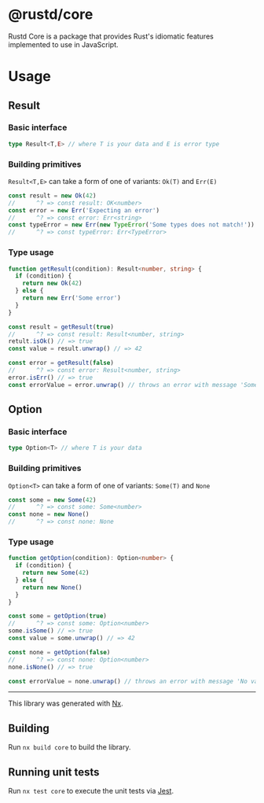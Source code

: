 # @rustd/core

Rustd Core is a package that provides Rust's idiomatic features implemented to use in JavaScript.

# Usage

## Result

### Basic interface

```typescript
type Result<T,E> // where T is your data and E is error type
```

### Building primitives

`Result<T,E>` can take a form of one of variants: `Ok(T)` and `Err(E)`

```typescript
const result = new Ok(42)
//      ^? => const result: OK<number>
const error = new Err('Expecting an error')
//      ^? => const error: Err<string>
const typeError = new Err(new TypeError('Some types does not match!'))
//      ^? => const typeError: Err<TypeError>
```

### Type usage

```typescript
function getResult(condition): Result<number, string> {
  if (condition) {
    return new Ok(42)
  } else {
    return new Err('Some error')
  }
}

const result = getResult(true)
//      ^? => const result: Result<number, string>
retult.isOk() // => true
const value = result.unwrap() // => 42

const error = getResult(false)
//      ^? => const error: Result<number, string>
error.isErr() // => true
const errorValue = error.unwrap() // throws an error with message 'Some error'
```

## Option

### Basic interface

```typescript
type Option<T> // where T is your data
```

### Building primitives

`Option<T>` can take a form of one of variants: `Some(T)` and `None`

```typescript
const some = new Some(42)
//      ^? => const some: Some<number>
const none = new None()
//      ^? => const none: None
```

### Type usage

```typescript
function getOption(condition): Option<number> {
  if (condition) {
    return new Some(42)
  } else {
    return new None()
  }
}

const some = getOption(true)
//      ^? => const some: Option<number>
some.isSome() // => true
const value = some.unwrap() // => 42

const none = getOption(false)
//      ^? => const none: Option<number>
none.isNone() // => true

const errorValue = none.unwrap() // throws an error with message 'No value'
```

<hr>

This library was generated with [Nx](https://nx.dev).

## Building

Run `nx build core` to build the library.

## Running unit tests

Run `nx test core` to execute the unit tests via [Jest](https://jestjs.io).
